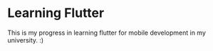 # Learning Flutter
This is my progress in learning flutter for mobile development in my university. :)
